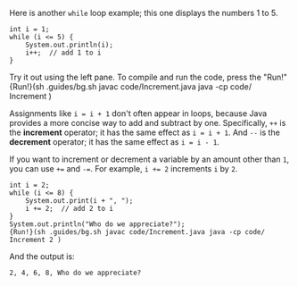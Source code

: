 Here is another `while` loop example; this one displays the numbers 1 to 5.

```code
int i = 1;
while (i <= 5) {
    System.out.println(i);
    i++;  // add 1 to i
}
```

Try it out using the left pane. To compile and run the code, press the "Run!"
{Run!}(sh .guides/bg.sh javac code/Increment.java java -cp code/ Increment )


Assignments like `i = i + 1` don't often appear in loops, because Java provides a more concise way to add and subtract by one. Specifically, `++` is the **increment** operator; it has the same effect as `i = i + 1`. And `--` is the **decrement** operator; it has the same effect as `i = i - 1`.


If you want to increment or decrement a variable by an amount other than `1`, you can use `+=` and `-=`. For example, `i += 2` increments `i` by `2`.

```code
int i = 2;
while (i <= 8) {
    System.out.print(i + ", ");
    i += 2;  // add 2 to i
}
System.out.println("Who do we appreciate?");
{Run!}(sh .guides/bg.sh javac code/Increment.java java -cp code/ Increment 2 )

```

And the output is:

```code
2, 4, 6, 8, Who do we appreciate?
```